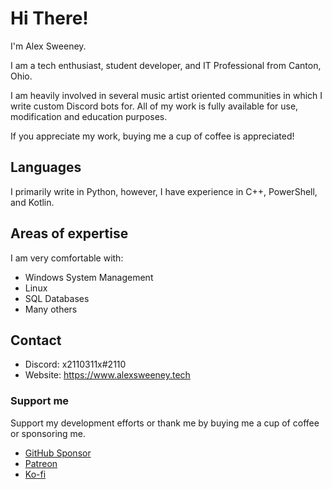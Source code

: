 # Hi There!
I'm Alex Sweeney.

I am a tech enthusiast, student developer, and IT Professional from Canton, Ohio.

I am heavily involved in several music artist oriented communities in which I write custom Discord bots for.
All of my work is fully available for use, modification and education purposes.

If you appreciate my work, buying me a cup of coffee is appreciated!

## Languages
I primarily write in Python, however, I have experience in C++, PowerShell, and Kotlin.

## Areas of expertise
I am very comfortable with:
- Windows System Management
- Linux
- SQL Databases
- Many others

## Contact
- Discord: x2110311x#2110
- Website: https://www.alexsweeney.tech

### Support me
Support my development efforts or thank me by buying me a cup of coffee or sponsoring me.
- [GitHub Sponsor](https://github.com/sponsors/x2110311x)
- [Patreon](https://patreon.com/x2110311x)
- [Ko-fi](https://ko-fi.com/x2110311x)
